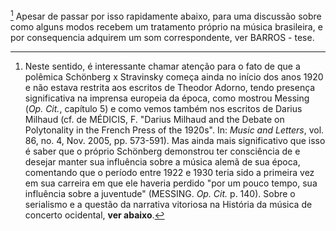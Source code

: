 [^1]: Sobre a situação do nacionalismo no período e a importância do serialismo, ver Abrindo uma Carta Aberta, JM Neves, Kater Musica Viva e Allen Forte sobre a infl do Hindemith.

[^2] Apesar de passar por isso rapidamente abaixo, para uma discussão sobre como alguns modos recebem um tratamento próprio na música brasileira, e por consequencia adquirem um som correspondente, ver BARROS - tese.

[^3]: Dentre os ensaios que compõem a coletânea *Estudos de Folclore e Música Popular Urbana* (GUERRA-PEIXE, **DATA**), vemos que o assunto é abordado explicitamente em vários deles, sendo que um dos ensaios ainda se chama "Escalas musicais do folclore brasileiro", encompassando já no título uma realidade bastante ampla e demonstrando o interesse do autor pelo tema.

[^4]: A noção de *caráter* tem bastante importância para o pensamento de Guerra-Peixe nessa época, e foi-lhe sugerida, segundo ele mesmo afirma, pela leitura da *Filosofia da Arte*, de Hippolyte Taine. O assunto é discutido com detalhes no **ARTIGO SOBRE GP E O TAINE, TENHO EM ALGUM LUGAR**.

[^5]: "Flutuação modal" é a expressão que Faria (FARIA; BARROS; SERRÃO. **DATA**) utiliza para falar do uso de notas estranhas aos modos nas peças de Guerra-Peixe.

[^6]: MILHAUD. *Polytonalité.* p. 173. **Vale assinalar de passagem que mais uma vez vemos um músico da época mobilizando o argumento da continuidade com as práticas da tradição, da mesma maneira que Schönberg fazia ao falar de suas obras atonais.**

[^7]: O tema é discutido também por Salles (*Op. Cit.* p. 144) a respeito das técnicas de estruturação harmônica de Villa-Lobos.






















[^1]: Basta uma olhada superficial nos trabalhos teóricos que ficaram até hoje como referência para comprová-lo, indo do *Harmonielehre* de Schönberg (SCHOENBERG. *Harmonia*.) ou os trabalhos de Heinrich Schenker e Hugo Riemann, até obras como POUSSEUR, H. *Apoteose de Rameau*. São Paulo: Editora da UNESP, 2008; MENEZES, F. *Apoteose de Schoenberg.* Cotia: Ateliê Editorial, 2002 ou FORTE, A. *The Structure of Atonal Music*. New Haven: Yale University Press, 1973.

[^2]: Neste sentido, é interessante chamar atenção para o fato de que a polêmica Schönberg x Stravinsky começa ainda no início dos anos 1920 e não estava restrita aos escritos de Theodor Adorno, tendo presença significativa na imprensa europeia da época, como mostrou Messing (*Op. Cit.*, capítulo 5) e como vemos também nos escritos de Darius Milhaud (cf. de MÉDICIS, F. "Darius Milhaud and the Debate on Polytonality in the French Press of the 1920s". In: *Music and Letters*, vol. 86, no. 4, Nov. 2005, pp. 573-591). Mas ainda mais significativo que isso é saber que o próprio Schönberg demonstrou ter consciência de e desejar manter sua influência sobre a música alemã de sua época, comentando que o período entre 1922 e 1930 teria sido a primeira vez em sua carreira em que ele haveria perdido "por um pouco tempo, sua influência sobre a juventude" (MESSING. *Op. Cit.* p. 140). Sobre o serialismo e a questão da narrativa vitoriosa na História da música de concerto ocidental, **ver abaixo**.

[^3]: Ver capítulo 1.

[^4]: GUERRA-PEIXE, C. *Carta a Curt Lange*. Recife: 08/10/1951. Acervo Curt Lange, UFMG.

[^5]: GUERRA-PEIXE, C. *Carta a Mozart de Araújo*. Recife: 06/02/1950. Acervo Sala Mozart de Araújo, CCBB-Rio de Janeiro.

[^6]: Cf. SCHOENBERG. *Fundamentals.* Capítulo 20.

[^7]: GUERRA-PEIXE, C. *Carta a Curt Lange*. Recife: 06/11/1956. Acervo Curt Lange, UFMG.

[^8]: A discussão sobre "tradução" é muito mais complexa e ramificada do que seria possível e mesmo interessante fazer aqui. Remeto, no entanto, a BENJAMIN, W.* *"The Task of the Translator". In: *Illuminations*. Nova York: Schocken Books, 1969, um dos textos que abre o problema e fixa-lhe algumas das bases fundamentais.

[^9]: SCHOENBERG. *Style*. pp. 161-166.

[^10]: GUERRA-PEIXE. *Estudos.* p. 168.

[^11]: GUERRA-PEIXE. *Estudos*. p. 93, nota 4.

[^12]: GUERRA-PEIXE, C. *Carta a Mozart de Araújo*. Recife: 06/06/1950. Acervo Sala Mozart de Araújo, CCBB-Rio de Janeiro.

[^13]: OLIVEIRA, J. B. *Arranjo Linear: uma alternativa às técnicas tradicionais de arranjo em bloco*. Dissertação (Mestrado). Campinas: Instituto de Artes, UNICAMP, 2004, principalmente o capítulo 1.

[^14]: Faria especula a partir de anotações do compositor para discutir o assunto, mas também não chega a uma conclusão segura. Muito provavelmente é a frase que começa no compasso 3 e que se desenvolve a partir da figura descendente *fa*-mi-si e suas variações. Cf. FARIA, A. G.; BARROS, L. O. C.; SERRÃO, R. *Guerra-Peixe: um músico brasileiro.* Rio de Janeiro: Lumiar, 2007, pp. 35ss.

[^15]: *Idem*, pp. 37-38.

[^16]: Ver PERSICHETTI, V. *Op. Cit.* pp. 111ss.

[^17]: Como também observou FARIA Jr., A. E. G. *Guerra-Peixe: sua evolução estilística à luz das teses andradeanas*. Dissertação (Mestrado). Rio de Janeiro: Instituto Villa-Lobos, UNIRIO, 1997, p. 106.

[^18]: BAILEY, R. *Op. Cit.* 117. Ver também SICILIANO, M. "Toggling Cycles, Hexatonic Systems, and Some Analysis of Early Atonal Music." In: *Music Theory Spectrum*, vol. 27, no. 2, 2005, 221-248.

[^19]: SCHOENBERG, *Harmonia*. São Paulo: Editora UNESP, 2001, p. 536.

[^20]: HUSSEY, W. "Triadic Post-Tonality and Linear Chromaticism in the Music of Dmitri Shostakovich". In: *Music Theory Online*. vol. 9, no. 1, Mar. 2003. \<[*http://www.mtosmt.org/issues/mto.03.9.1/ mto.03.9.1.hussey.html\#Beginning*](http://www.mtosmt.org/issues/mto.03.9.1/%20mto.03.9.1.hussey.html#Beginning)\> acessado em 23/09/2012.

[^21]: ANDRADE, M. *Ensaio sobre a Música Brasileira. *Belo Horizonte: Editora Itatiaia, 2006, 38-39.

[^22]: GUERRA-PEIXE, C. *Carta a Curt Lange*. Recife: 09/06/1949. Acervo Curt Lange, UFMG.

[^23]: Ver PISTON, W. *Op. Cit.* Capítulo 27.

[^24]: Em 20 de Abril de 1948, Guerra-Peixe escrevia a Curt Lange:

    *STAN KENTON* -- Insisto para que ouça algumas gravações desta orquestra de jazz. Nem tudo é muito bom. Mas é bem interessante. Está a caminho dos 12 sons!\... Não é orquestra para dança, e sim para concertos -- apesar de ser composta só de saxofones, metais e percussão.

    Sobre Kenton, John S. Wilson escrevia no obituário do *New York Times* que sua orquestra "was also the most controversial of all the big jazz bands."

    The screaming "walls of brass" that were as characteristic of a Kenton performance as the richly somber trombones and the heavy, staccato saxophones were alternately hailed as "progressive" explorations of an alliance between jazz and classical music and deplored as sheer noise. Arthur Fiedler, the late conductor of the Boston Pops, called Mr. Kenton the most important link between jazz and the classics. But Albert J. McCarthy, an English critic, declared that Mr. Kenton\'s music screamed "because it can make its point no other way." (WILSON, J. S. "Stan Kenton, Band Leader, Dies; Was Center of Jazz Controversies". In: *Obituary -- The New York Times*. 27/08/1979 \<http://www.nytimes.com/ learning/general/onthisday/bday/0219.html\> -- acessado em 26/09/2012)

[^25]: Basta ver, para ficar nos exemplos mais conhecidos, o que artistas como os integrantes do *Trio Surdina* ou o próprio Radamés Gnattali vinham fazendo na área de música popular urbana.

[^26]: Ver ASSIS, A. C. *Os Doze Sons e a Cor Nacional: Conciliações estéticas e culturais na produção musical de César Guerra-Peixe (1944 - 1954)*. Tese (Doutorado) Belo Horizonte: Faculdade de Filosofia e Ciências Humanas da UFMG, 2006 e LIMA, C. N. *A fase dodecafônica de Guerra-Peixe: à luz das impressões do compositor*. Dissertação (Mestrado), Campinas: Instituto de Artes - Unicamp, 2002.

[^27]: Em algumas das cartas trocadas com Curt Lange, Guerra-Peixe indicou elementos que via como derivados do choro em suas obras dodecafônicas com palavras como estas:

    A partir, porém, do *Andante* do *Trio* de cordas (1945) já são notados traços de canção brasileira, em sua forma melódica. \[\...\] A *Sinfonia no. 1*, além da melodia ter destes traços melódicos, o ritmo se encontra influenciado pelo nosso "chôro". \[\...\] Em *Três Peças para Guitarra*, compus uma série de doze sons, criando centros tonais, a fim de defender um ponto de vista, em discussão, e fazer uma música atonal e ao mesmo tempo regionalista. (GUERRA-PEIXE, C. "Uma parte dos meus conceitos estéticos". In: Carta a Curt Lange. Recife: 24/03/1947. Acervo Curt Lange, UFMG).

[^28]: O que pode ser inferido não só do confronto com outras peças de temática nordestina de Guerra-Peixe e pares seus da época, mas também pelas próprias pesquisas sobre o nordeste publicadas pelo compositor. Cf. GUERRA-PEIXE. *Estudos*.

[^29]: GUERRA-PEIXE. *Entrevista para a Funarte*. 26/06/1984.

[^30]: Ver abaixo.

[^31]: Ver abaixo.

[^32]: Cf. ANDRADE, M. *Música, Doce Música*. Belo Horizonte : Ed. Itatiaia, 2006.

[^33]: Ver VILHENA, L. R. *Projeto e Missão: o movimento folclórico brasileiro*. Rio de Janeiro: Funarte/Fundação Getúlio Vargas, 1997, pp. 193ss.

[^34]: ANDRADE, M. *Op. Cit. *p. 35.

[^35]: GUERRA-PEIXE, C. *Carta a Curt Lange*. Recife: 16/11/1950. Acervo Curt Lange, UFMG -- sublinhados do autor.

[^36]: CURT LANGE, F. *Carta a Guerra-Peixe*. Mendoza: 15/11/1956. Acervo Curt Lange, UFMG.

[^37]: GUERRA-PEIXE, C. *Carta a Mozart de Araújo*. Recife: 20/12/1956. Acervo Curt Lange, UFMG -- itálico meu, sublinhados do autor.

[^38]: A noção de *caráter* tem bastante importância para o pensamento de Guerra-Peixe nessa época, e foi-lhe sugerida, segundo ele mesmo afirma, pela leitura da *Filosofia da Arte*, de Hippolyte Taine. O assunto será discutido no capítulo seguinte.

[^39]: GUERRA-PEIXE, C. *Estudos.* pp. 95-96.

[^40]: *Idem*. p. 94.
[^42]: Dentre os ensaios que compõem a coletânea *Estudos de Folclore e Música Popular Urbana* (GUERRA-PEIXE, C. *Estudos*), vemos que o assunto é abordado explicitamente em vários deles, sendo que um dos ensaios ainda se chama "Escalas musicais do folclore brasileiro", encompassando já no título uma realidade bastante ampla e demonstrando o interesse do autor pelo tema.

[^43]: "Flutuação modal" é a expressão que Faria (FARIA; BARROS; SERRÃO. *Op. Cit.*) utiliza para falar do uso de notas estranhas aos modos nas peças de Guerra-Peixe.

[^44]: Ver capítulo 1.

[^45]: BARTÓK, apud ANTOKOLETZ, E. *Twentieth-Century*. p. 94.

[^46]: A expressão inglesa "*from the ground up*" serve bem para definir o que era buscado por nosso compositor, visto que possibilita uma dupla leitura que se perde em sua tradução mais comum para o português: "a partir do zero". Criar a partir do chão poderia significar aqui criar a partir daquilo que está no chão, no solo, bem ao gosto dos modernistas, folcloristas e demais preocupados com a produção de uma arte "de raízes brasileiras" ou algo do tipo.

[^47]: Cf. de MÉDICIS, F. "Darius Milhaud and the Debate on Polytonality in the French Press of the 1920s". In: *Music and Letters. *Vol. 86, no. 4, Nov. 2005, seção "Nationalism".

[^48]: MILHAUD, D. "L\'Évolution de La Musique à Paris et à Vienne". In: *Notes sur La Musique: essais et chroniques*. Paris: Flammarion, 1982, p. 196.

[^49]: Mais uma parte bem documentada nas "histórias da música", o grupo, fortemente ligado a Cocteau e Satie, era em geral visto como a encarnação da jovem música francesa da época e era formado pelos compositores Arthur Honegger, Darius Milhaud, Francis Poulenc, Georges Auric, Germaine Tailleferre e Louis Durey. Para mais detalhes sobre o grupo e sua participação no debate da época ver de MÉDICIS. *Op. Cit.*, MILHAUD. *L'Évolution*.

[^50]: Milhaud, que era judeu, interveio no debate com pelo menos dois artigos importantes: *Polytonalité et Atonalité*, de 1923, e *L\'Évolution de la musique moderne à Paris et à Vienne*, de 1924. Ver MILHAUD, D. *Notes sur La Musique: essais et chroniques*. Paris: Flammarion, 1982, pp. 173-188 e 193-205, respectivamente.

[^51]: MILHAUD. *L'Évolution*. p. 201.

[^52]: MILHAUD. *Polytonalité.* p. 173. Vale assinalar de passagem que mais uma vez vemos um músico da época mobilizando o argumento da continuidade.

[^53]: O tema é discutido também por Salles (*Op. Cit.* p. 144) a respeito das técnicas de estruturação harmônica de Villa-Lobos.

[^56]: Podemos ver com clareza a diferença entre diatonismo e cromatismo lembrando que já na música de Wagner as noções de maior e menor passaram a ser pouco úteis para compreendermos trechos das peças, servindo mais para a identificação de acordes isolados. Para identificar a tonalidade de seções mais longas ou mesmo de uma peça inteira, seria mais adequado, como sugeriu BAILEY (*Op. Cit.* p. 116), falar apenas no centro, sem especificar o modo, devido à importância do "cromatismo" (ou "mistura modal") em obras do período.

[^57]: Diante disso, poder-se-ia argumentar que não haveria como estabelecer a diferenciação proposta a não ser vasculhando as intenções do compositor, mas não necessariamente: como acredito que tenha ficado claro não só pelos trechos de Stravinsky e Milhaud mas também pelos comentários feitos a respeito do *Maracatu* e do *Pedinte* de Guerra-Peixe, em muitos casos certos expedientes adotados pelo compositor revelam com considerável segurança o resultado buscado com a sobreposição de estruturas. Aqui mais uma vez o *Maracatu* é paradigmático: no efeito tímbrico do ostinato, onde contrabaixos e violoncelos trabalham num modo que contém sol enquanto nas violas há sol, há complexificação, enquanto na já discutida relação entre o ostinato e as cordas agudas encontramos planos paralelos.

